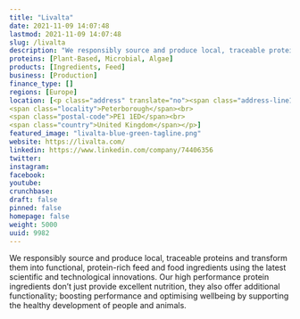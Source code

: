 ```yaml
---
title: "Livalta"
date: 2021-11-09 14:07:48
lastmod: 2021-11-09 14:07:48
slug: /livalta
description: "We responsibly source and produce local, traceable proteins and transform them into functional, protein-rich feed and food ingredients using the latest scientific and technological innovations. Our high performance protein ingredients don’t just provide excellent nutrition, they also offer additional functionality; boosting performance and optimising wellbeing by supporting the healthy development of people and animals."
proteins: [Plant-Based, Microbial, Algae]
products: [Ingredients, Feed]
business: [Production]
finance_type: []
regions: [Europe]
location: [<p class="address" translate="no"><span class="address-line1">Rivergate</span><br>
<span class="locality">Peterborough</span><br>
<span class="postal-code">PE1 1ED</span><br>
<span class="country">United Kingdom</span></p>]
featured_image: "livalta-blue-green-tagline.png"
website: https://livalta.com/
linkedin: https://www.linkedin.com/company/74406356
twitter: 
instagram: 
facebook: 
youtube: 
crunchbase: 
draft: false
pinned: false
homepage: false
weight: 5000
uuid: 9982
---
```

We responsibly source and produce local, traceable proteins and transform them into functional, protein-rich feed and food ingredients using the latest scientific and technological innovations. Our high performance protein ingredients don’t just provide excellent nutrition, they also offer additional functionality; boosting performance and optimising wellbeing by supporting the healthy development of people and animals.
